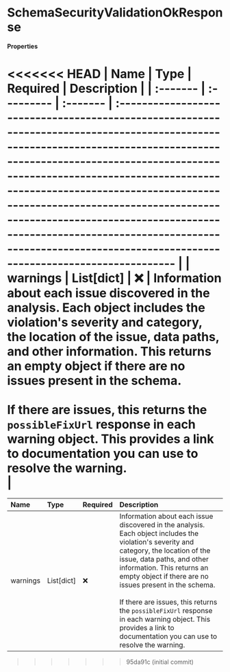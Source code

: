 # SchemaSecurityValidationOkResponse

**Properties**

<<<<<<< HEAD
| Name     | Type       | Required | Description                                                                                                                                                                                                                                                                                                                                                                                                                                   |
| :------- | :--------- | :------- | :-------------------------------------------------------------------------------------------------------------------------------------------------------------------------------------------------------------------------------------------------------------------------------------------------------------------------------------------------------------------------------------------------------------------------------------------- |
| warnings | List[dict] | ❌       | Information about each issue discovered in the analysis. Each object includes the violation's severity and category, the location of the issue, data paths, and other information. This returns an empty object if there are no issues present in the schema.<br/><br/>If there are issues, this returns the `possibleFixUrl` response in each warning object. This provides a link to documentation you can use to resolve the warning.<br/> |
=======
| Name     | Type       | Required | Description                                                                                                                                                                                                                                                                                                                                                                                                                                |
| :------- | :--------- | :------- | :----------------------------------------------------------------------------------------------------------------------------------------------------------------------------------------------------------------------------------------------------------------------------------------------------------------------------------------------------------------------------------------------------------------------------------------- |
| warnings | List[dict] | ❌       | Information about each issue discovered in the analysis. Each object includes the violation's severity and category, the location of the issue, data paths, and other information. This returns an empty object if there are no issues present in the schema.<br><br>If there are issues, this returns the `possibleFixUrl` response in each warning object. This provides a link to documentation you can use to resolve the warning.<br> |

<!-- This file was generated by liblab | https://liblab.com/ -->
>>>>>>> 95da91c (initial commit)
